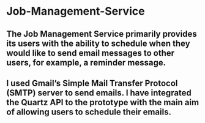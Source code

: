 # Job-Management-Service

## The Job Management Service primarily provides its users with the ability to schedule when they would like to send email messages to other users, for example, a reminder message. 

## I used Gmail’s Simple Mail Transfer Protocol (SMTP) server to send emails. I have integrated the Quartz API to the prototype with the main aim of allowing users to schedule their emails. 


